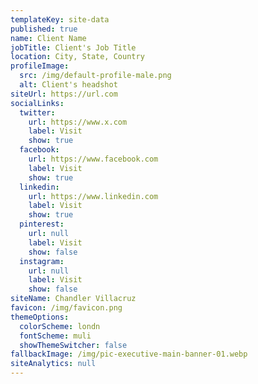 ```yaml
---
templateKey: site-data
published: true
name: Client Name
jobTitle: Client's Job Title
location: City, State, Country
profileImage:
  src: /img/default-profile-male.png
  alt: Client's headshot
siteUrl: https://url.com
socialLinks:
  twitter:
    url: https://www.x.com
    label: Visit
    show: true
  facebook:
    url: https://www.facebook.com
    label: Visit
    show: true
  linkedin:
    url: https://www.linkedin.com
    label: Visit
    show: true
  pinterest:
    url: null
    label: Visit
    show: false
  instagram:
    url: null
    label: Visit
    show: false
siteName: Chandler Villacruz
favicon: /img/favicon.png
themeOptions:
  colorScheme: londn
  fontScheme: muli
  showThemeSwitcher: false
fallbackImage: /img/pic-executive-main-banner-01.webp
siteAnalytics: null
---
```

